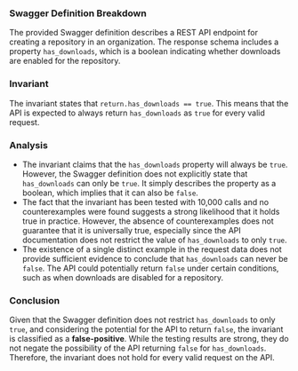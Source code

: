 ### Swagger Definition Breakdown
The provided Swagger definition describes a REST API endpoint for creating a repository in an organization. The response schema includes a property `has_downloads`, which is a boolean indicating whether downloads are enabled for the repository.

### Invariant
The invariant states that `return.has_downloads == true`. This means that the API is expected to always return `has_downloads` as `true` for every valid request.

### Analysis
- The invariant claims that the `has_downloads` property will always be `true`. However, the Swagger definition does not explicitly state that `has_downloads` can only be `true`. It simply describes the property as a boolean, which implies that it can also be `false`.
- The fact that the invariant has been tested with 10,000 calls and no counterexamples were found suggests a strong likelihood that it holds true in practice. However, the absence of counterexamples does not guarantee that it is universally true, especially since the API documentation does not restrict the value of `has_downloads` to only `true`.
- The existence of a single distinct example in the request data does not provide sufficient evidence to conclude that `has_downloads` can never be `false`. The API could potentially return `false` under certain conditions, such as when downloads are disabled for a repository.

### Conclusion
Given that the Swagger definition does not restrict `has_downloads` to only `true`, and considering the potential for the API to return `false`, the invariant is classified as a **false-positive**. While the testing results are strong, they do not negate the possibility of the API returning `false` for `has_downloads`. Therefore, the invariant does not hold for every valid request on the API.
